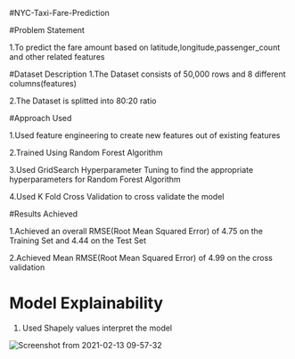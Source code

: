 #NYC-Taxi-Fare-Prediction

#Problem Statement

1.To predict the fare amount based on latitude,longitude,passenger_count and other related features

#Dataset Description
1.The Dataset consists of 50,000 rows and 8 different columns(features)

2.The Dataset is splitted into 80:20 ratio

#Approach Used

1.Used feature engineering to create new features out of existing features

2.Trained Using Random Forest Algorithm

3.Used GridSearch Hyperparameter Tuning to find the appropriate hyperparameters for Random Forest Algorithm

4.Used K Fold Cross Validation to cross validate the model

#Results Achieved

1.Achieved an overall RMSE(Root Mean Squared Error) of 4.75 on the Training Set and 4.44 on the Test Set

2.Achieved Mean RMSE(Root Mean Squared Error) of 4.99 on the cross validation

# Model Explainability

1. Used Shapely values interpret the model

![Screenshot from 2021-02-13 09-57-32](https://user-images.githubusercontent.com/37527532/107841596-283c2980-6de2-11eb-8418-0dc75d555303.png)

